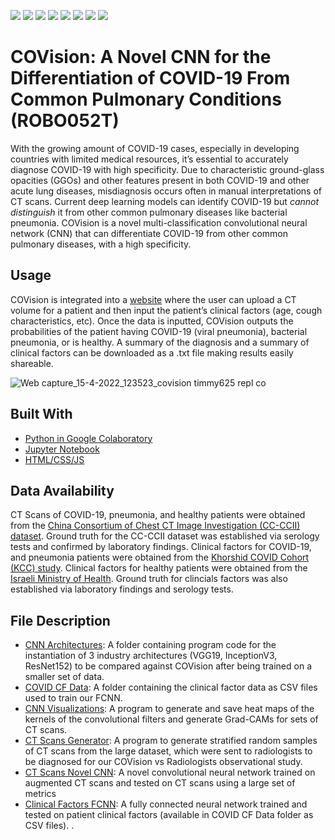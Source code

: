 ![](https://img.shields.io/badge/Python-14354C?style=for-the-badge&logo=python&logoColor=white)
![](https://img.shields.io/badge/HTML-239120?style=for-the-badge&logo=html5&logoColor=white)
![](https://img.shields.io/badge/CSS3-1572B6?style=for-the-badge&logo=css3&logoColor=white)
![](https://img.shields.io/badge/JavaScript-323330?style=for-the-badge&logo=javascript&logoColor=F7DF1E)
![](https://img.shields.io/badge/Maintained%3F-yes-green.svg)
![](https://img.shields.io/badge/Maintained%3F-yes-green.svgr)
![](https://img.shields.io/website-up-down-green-red/http/monip.org.svg)
![](https://img.shields.io/badge/-Google%20Colab-blue)

# COVision: A Novel CNN for the Differentiation of COVID-19 From Common Pulmonary Conditions (ROBO052T)

With the growing amount of COVID-19 cases, especially in developing countries with limited medical resources, it’s essential to accurately diagnose COVID-19 with high specificity. Due to characteristic ground-glass opacities (GGOs) and other features present in both COVID-19 and other acute lung diseases, misdiagnosis occurs often in manual interpretations of CT scans. Current deep learning models can identify COVID-19 but *cannot distinguish* it from other common pulmonary diseases like bacterial pneumonia. COVision is a novel multi-classification convolutional neural network (CNN) that can differentiate COVID-19 from other common pulmonary diseases, with a high specificity.

## Usage
COVision is integrated into a [website](https://covision.timmy625.repl.co/) where the user can upload a CT volume for a patient and then input the patient’s clinical factors (age, cough characteristics, etc). Once the data is inputted, COVision outputs the probabilities of the patient having COVID-19 (viral pneumonia), bacterial pneumonia, or is healthy. A summary of the diagnosis and a summary of clinical factors can be downloaded as a .txt file making results easily shareable. 

![Web capture_15-4-2022_123523_covision timmy625 repl co](https://user-images.githubusercontent.com/30708141/163596786-4c101603-2d86-41ee-84c9-c877c115c886.jpeg)

## Built With
- [Python in Google Colaboratory](https://colab.research.google.com/)
- [Jupyter Notebook](https://jupyter.org/)
- [HTML/CSS/JS](https://developer.mozilla.org/en-US/docs/Web/HTML)

## Data Availability
CT Scans of COVID-19, pneumonia, and healthy patients were obtained from the [China Consortium of Chest CT Image Investigation (CC-CCII) dataset](http://ncov-ai.big.ac.cn/download?lang=en). Ground truth for the CC-CCII dataset was established via serology tests and confirmed by laboratory findings. Clinical factors for COVID-19, and pneumonia patients were obtained from the [Khorshid COVID Cohort (KCC) study](https://figshare.com/articles/dataset/COVID-19_and_non-COVID-19_pneumonia_Dataset/16682422). Clinical factors for healthy patients were obtained from the [Israeli Ministry of Health](https://data.gov.il/dataset/covid-19/resource/74216e15-f740-4709-adb7-a6fb0955a048). Ground truth for clincials factors was also established via laboratory findings and serology tests.

## File Description
- [CNN Architectures](https://github.com/Kushy0814/COVision/tree/main/CNN%20Architectures): A folder containing program code for the instantiation of 3 industry architectures (VGG19, InceptionV3, ResNet152) to be compared against COVision after being trained on a smaller set of data.
- [COVID CF Data](https://github.com/Kushy0814/COVision/tree/main/COVID%20CF%20Data): A folder containing the clinical factor data as CSV files used to train our FCNN.
- [CNN Visualizations](https://github.com/Kushy0814/COVision/blob/main/CNN_Visualizations.py): A program to generate and save heat maps of the kernels of the convolutional filters and generate Grad-CAMs for sets of CT scans.
- [CT Scans Generator](https://github.com/Kushy0814/COVision/blob/main/CT_Scans_Generator.ipynb): A program to generate stratified random samples of CT scans from the large dataset, which were sent to radiologists to be diagnosed for our COVision vs Radiologists observational study.
- [CT Scans Novel CNN](https://github.com/Kushy0814/COVision/blob/main/CT_Scans_Novel_CNN.py): A novel convolutional neural network trained on augmented CT scans and tested on CT scans using a large set of metrics
- [Clinical Factors FCNN](https://github.com/Kushy0814/COVision/blob/main/Clinical_Factors_FCNN.py): A fully connected neural network trained and tested on patient clinical factors (available in COVID CF Data folder as CSV files).
.



